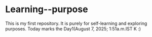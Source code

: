 # Learning--purpose
This is my first repository. It is purely for self-learning and exploring purposes. Today marks the Day1(August 7, 2025; 1:51a.m.IST K :)

